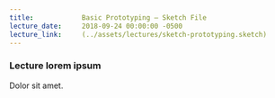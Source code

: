 ```yaml
---
title:            Basic Prototyping – Sketch File
lecture_date:     2018-09-24 00:00:00 -0500
lecture_link:     (../assets/lectures/sketch-prototyping.sketch)
---
```

### Lecture lorem ipsum

Dolor sit amet.
